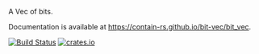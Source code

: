 A Vec of bits.

Documentation is available at https://contain-rs.github.io/bit-vec/bit_vec.

[![Build Status](https://travis-ci.org/contain-rs/bit-vec.svg?branch=master)](https://travis-ci.org/contain-rs/bit-vec)
[![crates.io](http://meritbadge.herokuapp.com/bit-vec)](https://crates.io/crates/bit-vec)

